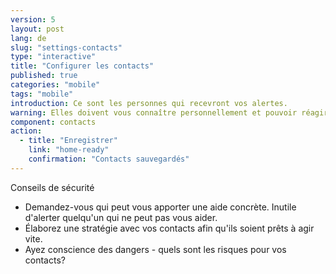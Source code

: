 ```yaml
---
version: 5
layout: post
lang: de
slug: "settings-contacts"
type: "interactive"
title: "Configurer les contacts"
published: true
categories: "mobile"
tags: "mobile"
introduction: Ce sont les personnes qui recevront vos alertes.
warning: Elles doivent vous connaître personnellement et pouvoir réagir rapidement.
component: contacts
action:
  - title: "Enregistrer"
    link: "home-ready"
    confirmation: "Contacts sauvegardés"    
---
```


Conseils de sécurité

 - Demandez-vous qui peut vous apporter une aide concrète. Inutile d'alerter quelqu'un qui ne peut pas vous aider. 
 - Élaborez une stratégie avec vos contacts afin qu'ils soient prêts à agir vite.  
 - Ayez conscience des dangers - quels sont les risques pour vos contacts?
 
